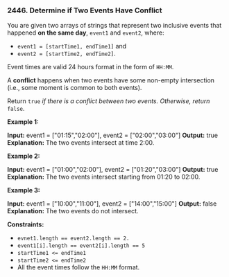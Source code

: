 ### 2446\. Determine if Two Events Have Conflict

You are given two arrays of strings that represent two inclusive events that happened **on the same day**, `event1` and `event2`, where:

*   `event1 = [startTime1, endTime1]` and
*   `event2 = [startTime2, endTime2]`.

Event times are valid 24 hours format in the form of `HH:MM`.

A **conflict** happens when two events have some non-empty intersection (i.e., some moment is common to both events).

Return `true` _if there is a conflict between two events. Otherwise, return_ `false`.

**Example 1:**

**Input:** event1 = \["01:15","02:00"\], event2 = \["02:00","03:00"\]
**Output:** true
**Explanation:** The two events intersect at time 2:00.

**Example 2:**

**Input:** event1 = \["01:00","02:00"\], event2 = \["01:20","03:00"\]
**Output:** true
**Explanation:** The two events intersect starting from 01:20 to 02:00.

**Example 3:**

**Input:** event1 = \["10:00","11:00"\], event2 = \["14:00","15:00"\]
**Output:** false
**Explanation:** The two events do not intersect.

**Constraints:**

*   `evnet1.length == event2.length == 2.`
*   `event1[i].length == event2[i].length == 5`
*   `startTime1 <= endTime1`
*   `startTime2 <= endTime2`
*   All the event times follow the `HH:MM` format.
